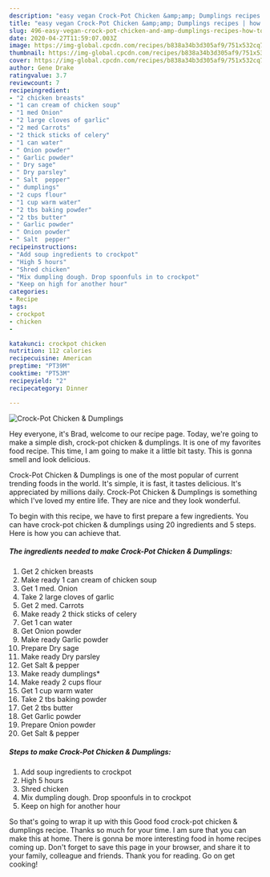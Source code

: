 ```yaml
---
description: "easy vegan Crock-Pot Chicken &amp;amp; Dumplings recipes | how to make the best Crock-Pot Chicken &amp;amp; Dumplings"
title: "easy vegan Crock-Pot Chicken &amp;amp; Dumplings recipes | how to make the best Crock-Pot Chicken &amp;amp; Dumplings"
slug: 496-easy-vegan-crock-pot-chicken-and-amp-dumplings-recipes-how-to-make-the-best-crock-pot-chicken-and-amp-dumplings
date: 2020-04-27T11:59:07.003Z
image: https://img-global.cpcdn.com/recipes/b838a34b3d305af9/751x532cq70/crock-pot-chicken-dumplings-recipe-main-photo.jpg
thumbnail: https://img-global.cpcdn.com/recipes/b838a34b3d305af9/751x532cq70/crock-pot-chicken-dumplings-recipe-main-photo.jpg
cover: https://img-global.cpcdn.com/recipes/b838a34b3d305af9/751x532cq70/crock-pot-chicken-dumplings-recipe-main-photo.jpg
author: Gene Drake
ratingvalue: 3.7
reviewcount: 7
recipeingredient:
- "2 chicken breasts"
- "1 can cream of chicken soup"
- "1 med Onion"
- "2 large cloves of garlic"
- "2 med Carrots"
- "2 thick sticks of celery"
- "1 can water"
- " Onion powder"
- " Garlic powder"
- " Dry sage"
- " Dry parsley"
- " Salt  pepper"
- " dumplings"
- "2 cups flour"
- "1 cup warm water"
- "2 tbs baking powder"
- "2 tbs butter"
- " Garlic powder"
- " Onion powder"
- " Salt  pepper"
recipeinstructions:
- "Add soup ingredients to crockpot"
- "High 5 hours"
- "Shred chicken"
- "Mix dumpling dough. Drop spoonfuls in to crockpot"
- "Keep on high for another hour"
categories:
- Recipe
tags:
- crockpot
- chicken
- 

katakunci: crockpot chicken  
nutrition: 112 calories
recipecuisine: American
preptime: "PT39M"
cooktime: "PT53M"
recipeyield: "2"
recipecategory: Dinner

---
```



![Crock-Pot Chicken &amp; Dumplings](https://img-global.cpcdn.com/recipes/b838a34b3d305af9/751x532cq70/crock-pot-chicken-dumplings-recipe-main-photo.jpg)

Hey everyone, it's Brad, welcome to our recipe page. Today, we're going to make a simple dish, crock-pot chicken &amp; dumplings. It is one of my favorites food recipe. This time, I am going to make it a little bit tasty. This is gonna smell and look delicious.

Crock-Pot Chicken &amp; Dumplings is one of the most popular of current trending foods in the world. It's simple, it is fast, it tastes delicious. It's appreciated by millions daily. Crock-Pot Chicken &amp; Dumplings is something which I've loved my entire life. They are nice and they look wonderful.




To begin with this recipe, we have to first prepare a few ingredients. You can have crock-pot chicken &amp; dumplings using 20 ingredients and 5 steps. Here is how you can achieve that.

<!--inarticleads1-->

##### The ingredients needed to make Crock-Pot Chicken &amp; Dumplings:

1. Get 2 chicken breasts
1. Make ready 1 can cream of chicken soup
1. Get 1 med. Onion
1. Take 2 large cloves of garlic
1. Get 2 med. Carrots
1. Make ready 2 thick sticks of celery
1. Get 1 can water
1. Get  Onion powder
1. Make ready  Garlic powder
1. Prepare  Dry sage
1. Make ready  Dry parsley
1. Get  Salt &amp; pepper
1. Make ready  dumplings*
1. Make ready 2 cups flour
1. Get 1 cup warm water
1. Take 2 tbs baking powder
1. Get 2 tbs butter
1. Get  Garlic powder
1. Prepare  Onion powder
1. Get  Salt &amp; pepper




<!--inarticleads2-->

##### Steps to make Crock-Pot Chicken &amp; Dumplings:

1. Add soup ingredients to crockpot
1. High 5 hours
1. Shred chicken
1. Mix dumpling dough. Drop spoonfuls in to crockpot
1. Keep on high for another hour




So that's going to wrap it up with this Good food crock-pot chicken &amp; dumplings recipe. Thanks so much for your time. I am sure that you can make this at home. There is gonna be more interesting food in home recipes coming up. Don't forget to save this page in your browser, and share it to your family, colleague and friends. Thank you for reading. Go on get cooking!
